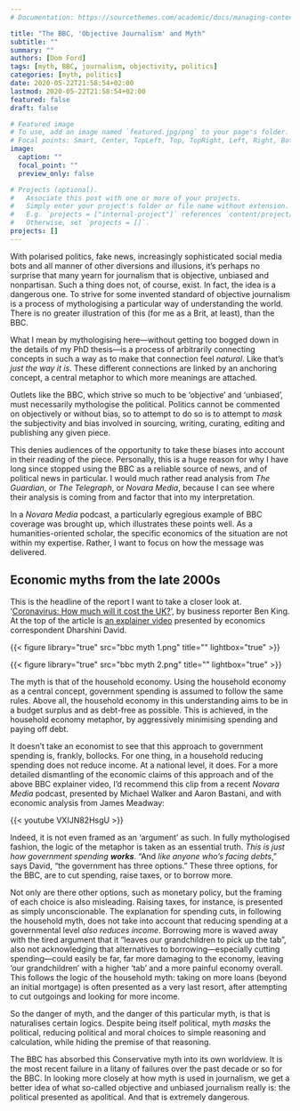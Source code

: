 ```yaml
---
# Documentation: https://sourcethemes.com/academic/docs/managing-content/

title: "The BBC, 'Objective Journalism' and Myth"
subtitle: ""
summary: ""
authors: [Dom Ford]
tags: [myth, BBC, journalism, objectivity, politics]
categories: [myth, politics]
date: 2020-05-22T21:58:54+02:00
lastmod: 2020-05-22T21:58:54+02:00
featured: false
draft: false

# Featured image
# To use, add an image named `featured.jpg/png` to your page's folder.
# Focal points: Smart, Center, TopLeft, Top, TopRight, Left, Right, BottomLeft, Bottom, BottomRight.
image:
  caption: ""
  focal_point: ""
  preview_only: false

# Projects (optional).
#   Associate this post with one or more of your projects.
#   Simply enter your project's folder or file name without extension.
#   E.g. `projects = ["internal-project"]` references `content/project/deep-learning/index.md`.
#   Otherwise, set `projects = []`.
projects: []
---
```


With polarised politics, fake news, increasingly sophisticated social media bots and all manner of other diversions and illusions, it’s perhaps no surprise that many yearn for journalism that is objective, unbiased and nonpartisan. Such a thing does not, of course, exist. In fact, the idea is a dangerous one. To strive for some invented standard of objective journalism is a process of mythologising a particular way of understanding the world.  There is no greater illustration of this (for me as a Brit, at least), than the BBC.

What I mean by mythologising here—without getting too bogged down in the details of my PhD thesis—is a process of arbitrarily connecting concepts in such a way as to make that connection feel *natural*. Like that’s *just the way it is*. These different connections are linked by an anchoring concept, a central metaphor to which more meanings are attached.

Outlets like the BBC, which strive so much to be ‘objective’ and ‘unbiased’, must necessarily mythologise the political. Politics cannot be commented on objectively or without bias, so to attempt to do so is to attempt to *mask* the subjectivity and bias involved in sourcing, writing, curating, editing and publishing any given piece.

This denies audiences of the opportunity to take these biases into account in their reading of the piece. Personally, this is a huge reason for why I have long since stopped using the BBC as a reliable source of news, and of political news in particular. I would much rather read analysis from *The Guardian*, or *The Telegraph*, or *Novara Media*, because I can see where their analysis is coming from and factor that into my interpretation.

In a *Novara Media* podcast, a particularly egregious example of BBC coverage was brought up, which illustrates these points well. As a humanities-oriented scholar, the specific economics of the situation are not within my expertise. Rather, I want to focus on how the message was delivered.

## Economic myths from the late 2000s

This is the headline of the report I want to take a closer look at. ‘[Coronavirus: How much will it cost the UK?](https://www.bbc.com/news/business-52663523)’, by business reporter Ben King. At the top of the article is [an explainer video](https://www.bbc.com/news/av/embed/p08dvbf6/52663523) presented by economics correspondent Dharshini David.

{{< figure library="true" src="bbc myth 1.png" title="" lightbox="true" >}}

{{< figure library="true" src="bbc myth 2.png" title="" lightbox="true" >}}

The myth is that of the household economy. Using the household economy as a central concept, government spending is assumed to follow the same rules. Above all, the household economy in this understanding aims to be in a budget surplus and as debt-free as possible. This is achieved, in the household economy metaphor, by aggressively minimising spending and paying off debt.

It doesn’t take an economist to see that this approach to government spending is, frankly, bollocks. For one thing, in a household reducing spending does not reduce income. At a national level, it does. For a more detailed dismantling of the economic claims of this approach and of the above BBC explainer video, I’d recommend this clip from a recent *Novara Media* podcast, presented by Michael Walker and Aaron Bastani, and with economic analysis from James Meadway:

{{< youtube VXIJN82HsgU >}}



Indeed, it is not even framed as an ‘argument’ as such. In fully mythologised fashion, the logic of the metaphor is taken as an essential truth. *This is just how government spending **works***. “And *like anyone who’s facing debts*,” says David, “the government has three options.” These three options, for the BBC, are to cut spending, raise taxes, or to borrow more.

Not only are there other options, such as monetary policy, but the framing of each choice is also misleading. Raising taxes, for instance, is presented as simply unconscionable. The explanation for spending cuts, in following the household myth, does not take into account that reducing spending at a governmental level *also reduces income*. Borrowing more is waved away with the tired argument that it “leaves our grandchildren to pick up the tab”, also not acknowledging that alternatives to borrowing—especially cutting spending—could easily be far, far more damaging to the economy, leaving ‘our grandchildren’ with a higher ‘tab’ and a more painful economy overall. This follows the logic of the household myth: taking on more loans (beyond an initial mortgage) is often presented as a very last resort, after attempting to cut outgoings and looking for more income.

So the danger of myth, and the danger of this particular myth, is that is naturalises certain logics. Despite being itself political, myth *masks* the political, reducing political and moral choices to simple reasoning and calculation, while hiding the premise of that reasoning.

The BBC has absorbed this Conservative myth into its own worldview. It is the most recent failure in a litany of failures over the past decade or so for the BBC. In looking more closely at how myth is used in journalism, we get a better idea of what so-called objective and unbiased journalism really is: the political presented as apolitical. And that is extremely dangerous.